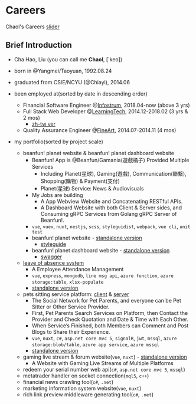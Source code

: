 # Careers
Chaol's Careers [slider](https://docs.google.com/presentation/d/1Zg-5n2su0tPHKzsq8C90hXWpl-UMPeuu2bDGJ9zWu8A/edit?usp=sharing)

## Brief Introduction
- Cha Hao, Liu (you can call me **Chaol**, [\`keo])
- born in @Yangmei/Taoyuan, 1992.08.24
- graduated from CSIE/NCYU (@Chiayi), 2014.06

- been employed at(sorted by date in descending order)
  - Financial Software Engineer @[Infostrum](https://github.com/ChaoLiou/Careers/tree/master/3.%20infostrum-1804), 2018.04-now (above 3 yrs)
  - Full Stack Web Developer @[LearningTech](https://github.com/ChaoLiou/Careers/tree/master/2.%20ltc-1412-1802), 2014.12-2018.02 (3 yrs & 2 mos)
    - [zh-tw ver](https://github.com/ChaoLiou/Careers/tree/master/2.%20ltc-1412-1802/README.zh-tw.md)
  - Quality Assurance Engineer @[FineArt](https://github.com/ChaoLiou/Careers/tree/master/1.%20fineart-1407-1411), 2014.07-2014.11 (4 mos)
  
- my portfolio(sorted by project scale)
  - beanfun! planet website & beanfun! planet dashboard website
    - Beanfun! App is @Beanfun/Gamania(遊戲橘子) Provided Multiple Services
      - Including Planet(星球), Gaming(遊戲), Communication(聯繫), Shopping(購物) & Payment(支付)
      - Planet(星球) Service: News & Audiovisuals
    - My Jobs are building
      - A App Webview Website and Concatenating RESTful APIs.
      - A Dashboard Website with both Client & Server sides, and Consuming gRPC Services from Golang gRPC Server of Beanfun!.
    - `vue`, `vuex`, `nuxt`, `nestjs`, `scss`, `styleguidist`, `webpack`, `vue cli`, `unit test`
    - beanfun! planet website - [standalone version](https://chaolnewsfrontendpage.z7.web.core.windows.net/#/)
      - [styleguide](https://chaolnewsfrontendpage.z7.web.core.windows.net/styleguide/)
    - beanfun! planet dashboard website - [standalone version](https://chaolnewsbackstage.z7.web.core.windows.net/)
      - [swagger](https://chaolnewsbackstage.z7.web.core.windows.net/api/)
  - [leave of absence system](https://github.com/ChaoLiou/LOASystem)
    - A Employee Attendance Management
    - `vue`, `express`, `mongodb`, `line msg api`, `azure function`, `azure storage:table`, `xlsx-populate`
    - [standalone version](https://chaolloasystem.z7.web.core.windows.net)
  - pets sitting service platform: [client](https://github.com/ChaoLiou/Pettogether) & [server](https://github.com/ChaoLiou/PettogetherServer)
    - The Social Network for Pet Parents, and everyone can be Pet Sitter or Other Service Provider.
    - First, Pet Parents Search Services on Platform, then Contact the Provider and Check Quotation and Date & Time with Each Other.
    - When Service’s Finished, both Members can Comment and Post Blogs to Share their Experience.
    - `vue`, `nuxt`, `c#`, `asp.net core mvc 5`, `signalR`, `jwt`, `mssql`, `azure storage:blob/table`, `azure app service`, `azure mssql`
    - [standalone version](https://chaolpettogether.z7.web.core.windows.net)
  - gaming live stream & forum website(`vue`, `nuxt`) - [standalone version](https://chaolqsdj.z7.web.core.windows.net/#/)
    - A Website with Gaming Live Streams of Multiple Platforms
  - redeem your serial number web api(`c#`, `asp.net core mvc 5`, `mssql`)
  - metatrader handler on socket connection(`mql5`, `c++`)
  - financial news crawling tool(`c#`, `.net`)
  - marketing information system website(`vue`, `nuxt`)
  - rich link preview middleware generating tool(`c#`, `.net`)
